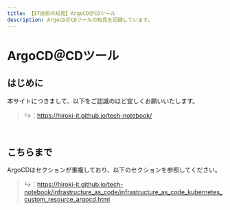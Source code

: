 ```yaml
---
title: 【IT技術の知見】ArgoCD＠CDツール
description: ArgoCD＠CDツールの知見を記録しています。
---
```


# ArgoCD＠CDツール

## はじめに

本サイトにつきまして、以下をご認識のほど宜しくお願いいたします。

> ↪️：https://hiroki-it.github.io/tech-notebook/

<br>

## こちらまで

ArgoCDはセクションが重複しており、以下のセクションを参照してください。

> ↪️：https://hiroki-it.github.io/tech-notebook/infrastructure_as_code/infrastructure_as_code_kubernetes_custom_resource_argocd.html

<br>
